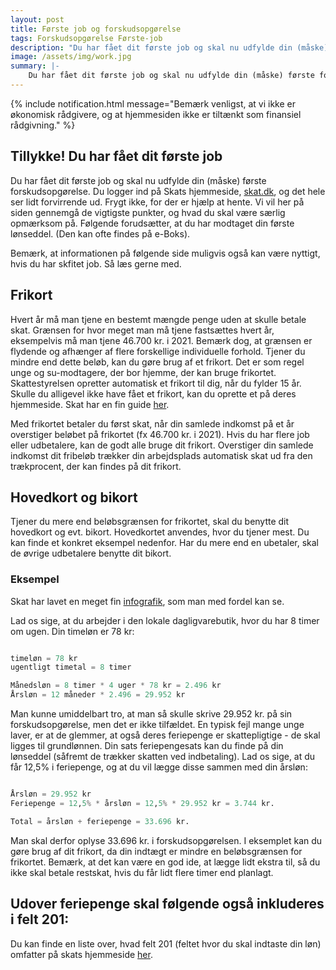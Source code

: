 ```yaml
---
layout: post
title: Første job og forskudsopgørelse
tags: Forskudsopgørelse Første-job
description: "Du har fået dit første job og skal nu udfylde din (måske) første forskudsopgørelse. Du logger ind på Skats hjemmeside, skat.dk, og det hele ser lidt forvirrende ud."
image: /assets/img/work.jpg
summary: |-
    Du har fået dit første job og skal nu udfylde din (måske) første forskudsopgørelse. Du logger ind på Skats hjemmeside, skat.dk, og det hele ser lidt forvirrende ud.
---
```


{% include notification.html message="Bemærk venligst, at vi ikke er økonomisk rådgivere, og at hjemmesiden ikke er tiltænkt som finansiel rådgivning." %}

## Tillykke! Du har fået dit første job

Du har fået dit første job og skal nu udfylde din (måske) første forskudsopgørelse. Du logger ind på Skats hjemmeside, [skat.dk](https://www.skat.dk/), og det hele ser lidt forvirrende ud. Frygt ikke, for der er hjælp at hente. Vi vil her på siden gennemgå de vigtigste punkter, og hvad du skal være særlig opmærksom på. Følgende forudsætter, at du har modtaget din første lønseddel. (Den kan ofte findes på e-Boks).

Bemærk, at informationen på følgende side muligvis også kan være nyttigt, hvis du har skfitet job. Så læs gerne med.

## Frikort
Hvert år må man tjene en bestemt mængde penge uden at skulle betale skat. Grænsen for hvor meget man må tjene fastsættes hvert år, eksempelvis må man tjene 46.700 kr. i 2021. Bemærk dog, at grænsen er flydende og afhænger af flere forskellige individuelle forhold. Tjener du mindre end dette beløb, kan du gøre brug af et frikort. Det er som regel unge og su-modtagere, der bor hjemme, der kan bruge frikortet. Skattestyrelsen opretter automatisk et frikort til dig, når du fylder 15 år. Skulle du alligevel ikke have fået et frikort, kan du oprette et på deres hjemmeside. Skat har en fin guide [her](https://skat.dk/skat.aspx?oid=3449).

Med frikortet betaler du først skat, når din samlede indkomst på et år overstiger beløbet på frikortet (fx 46.700 kr. i 2021). Hvis du har flere job eller udbetalere, kan de godt alle bruge dit frikort. Overstiger din samlede indkomst dit fribeløb trækker din arbejdsplads automatisk skat ud fra den trækprocent, der kan findes på dit frikort.

## Hovedkort og bikort
Tjener du mere end beløbsgrænsen for frikortet, skal du benytte dit hovedkort og evt. bikort. Hovedkortet anvendes, hvor du tjener mest. Du kan finde et konkret eksempel nedenfor. Har du mere end en ubetaler, skal de øvrige udbetalere benytte dit bikort.

### Eksempel
Skat har lavet en meget fin [infografik](https://skat.dk/skat.aspx?oId=2247419), som man med fordel kan se.

Lad os sige, at du arbejder i den lokale dagligvarebutik, hvor du har 8 timer om ugen. Din timeløn er 78 kr:

```python

timeløn = 78 kr
ugentligt timetal = 8 timer

Månedsløn = 8 timer * 4 uger * 78 kr = 2.496 kr
Årsløn = 12 måneder * 2.496 = 29.952 kr

```

Man kunne umiddelbart tro, at man så skulle skrive 29.952 kr. på sin forskudsopgørelse, men det er ikke tilfældet. En typisk fejl mange unge laver, er at de glemmer, at også deres feriepenge er skattepligtige - de skal ligges til grundlønnen. Din sats feriepengesats kan du finde på din lønseddel (såfremt de trækker skatten ved indbetaling). Lad os sige, at du får 12,5% i feriepenge, og at du vil lægge disse sammen med din årsløn:

```python

Årsløn = 29.952 kr
Feriepenge = 12,5% * årsløn = 12,5% * 29.952 kr = 3.744 kr.

Total = årsløn + feriepenge = 33.696 kr.

```

Man skal derfor oplyse 33.696 kr. i forskudsopgørelsen. I eksemplet kan du gøre brug af dit frikort, da din indtægt er mindre en beløbsgrænsen for frikortet. Bemærk, at det kan være en god ide, at lægge lidt ekstra til, så du ikke skal betale restskat, hvis du får lidt flere timer end planlagt.

Udover feriepenge skal følgende også inkluderes i felt 201:
-

Du kan finde en liste over, hvad felt 201 (feltet hvor du skal indtaste din løn) omfatter på skats hjemmeside [her](https://www.skat.dk/SKAT.aspx?oID=1536745).
